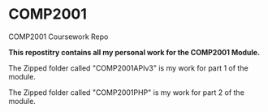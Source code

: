 # COMP2001
COMP2001 Coursework Repo

<b>This repostitry contains all my personal work for the COMP2001 Module.</b>

The Zipped folder called "COMP2001APIv3" is my work for part 1 of the module.

The Zipped folder called "COMP2001PHP" is my work for part 2 of the module.
